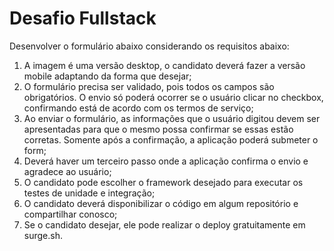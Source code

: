 # Desafio Fullstack

Desenvolver o formulário abaixo considerando os requisitos abaixo: 
1) A imagem é uma versão desktop, o candidato deverá fazer a versão mobile adaptando da forma que desejar; 
2) O formulário precisa ser validado, pois todos os campos são obrigatórios. O envio só poderá ocorrer se o usuário clicar no checkbox, confirmando está de acordo com os termos de serviço; 
3) Ao enviar o formulário, as informações que o usuário digitou devem ser apresentadas para que o mesmo possa confirmar se essas estão corretas. Somente após a confirmação, a aplicação poderá submeter o form; 
4) Deverá haver um terceiro passo onde a aplicação confirma o envio e agradece ao usuário; 
5) O candidato pode escolher o framework desejado para executar os testes de unidade e integração; 
6) O candidato deverá disponibilizar o código em algum repositório e compartilhar conosco; 
7) Se o candidato desejar, ele pode realizar o deploy gratuitamente em surge.sh.
